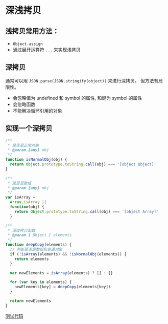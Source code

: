 # 深浅拷贝

## 浅拷贝常用方法：

- `Object.assign`
- 通过展开运算符 `...` 来实现浅拷贝

## 深拷贝

通常可以用 `JSON.parse(JSON.stringify(object))` 来进行深拷贝。
但方法有局限性。

- 会忽略值为 undefined 和 symbol 的属性, 和键为 symbol 的属性
- 会忽略函数
- 不能解决循环引用的对象

## 实现一个深拷贝

```javascript
/**
 * 是否是正常对象
 * @param {any} obj
 */
function isNormalObj(obj) {
  return Object.prototype.toString.call(obj) === '[object Object]'
}

/**
 * 是否是数组
 * @param {any} obj
 */
var isArray =
  Array.isArray ||
  function(obj) {
    return Object.prototype.toString.call(obj) === '[object Array]'
  }

/**
 * 深度拷贝函数
 * @param { Object } elements
 */
function deepCopy(elements) {
  // 判断是否是数组和普通对象
  if (!isArray(elements) && !isNormalObj(elements)) {
    return elements
  }

  var newElements = isArray(elements) ? [] : {}

  for (var key in elements) {
    newElements[key] = deepCopy(elements[key])
  }

  return newElements
}
```

[测试代码](./demo/copy.js)
